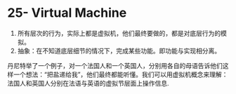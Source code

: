 # 25- Virtual Machine

1. 所有层次的行为，实际上都是虚拟机，他们最终要做的，都是对底层行为的模拟。
2. 抽象：在不知道底层细节的情况下，完成某些功能。即功能与实现相分离。

丹尼特举了一个例子，对一个法国人和一个英国人，分别用各自的母语告诉他们这样一个想法：“把盐递给我”，他们最终都能听懂。我们可以用虚拟机概念来理解：法国人和英国人分别在法语与英语的虚拟节层面上操作信息.

